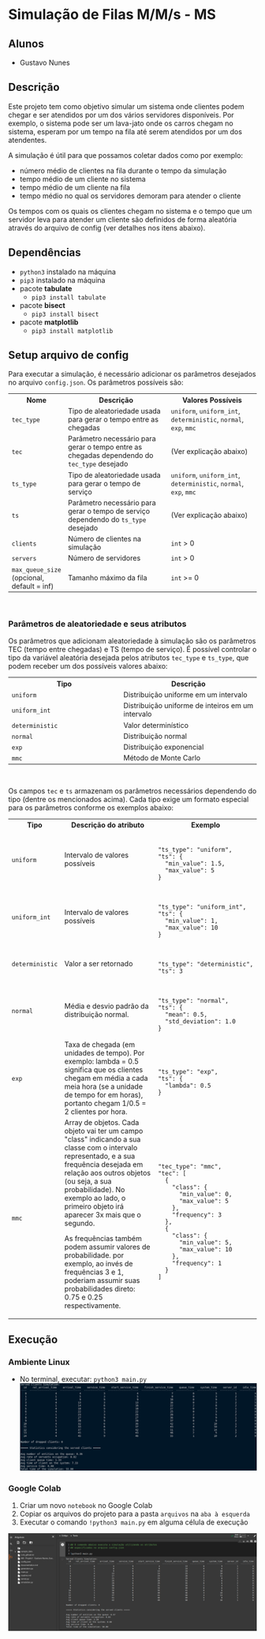 # Simulação de Filas M/M/s - MS

## Alunos
- Gustavo Nunes

## Descrição

Este projeto tem como objetivo simular um sistema onde clientes podem chegar e ser atendidos por um dos vários servidores disponíveis. Por exemplo, o sistema pode ser um lava-jato onde os carros chegam no sistema, esperam por um tempo na fila até serem atendidos por um dos atendentes.

A simulação é útil para que possamos coletar dados como por exemplo:

- número médio de clientes na fila durante o tempo da simulação
- tempo médio de um cliente no sistema
- tempo médio de um cliente na fila
- tempo médio no qual os servidores demoram para atender o cliente

Os tempos com os quais os clientes chegam no sistema e o tempo que um servidor leva para atender um cliente são definidos de forma aleatória através do arquivo de config (ver detalhes nos itens abaixo).

## Dependências
- `python3` instalado na máquina
- `pip3` instalado na máquina
- pacote **tabulate**
  - `pip3 install tabulate`
- pacote **bisect**
  - `pip3 install bisect`
- pacote **matplotlib**
  - `pip3 install matplotlib`

## Setup arquivo de config

Para executar a simulação, é necessário adicionar os parâmetros desejados no arquivo `config.json`. Os parâmetros possíveis são:

<table>
<tr>
  <th>Nome</th>
  <th style="width: 55%">Descrição</th>
  <th style="width: 55%">Valores Possíveis</th>
</tr>

<tr>

<td><code>tec_type</code></td>
<td>Tipo de aleatoriedade usada para gerar o tempo entre as chegadas</td>
<td>
  <code>uniform</code>, <code>uniform_int</code>, <code>deterministic</code>, <code>normal</code>, <code>exp</code>, <code>mmc</code>
</td>
</tr>

<td><code>tec</code></td>
<td>Parâmetro necessário para gerar o tempo entre as chegadas dependendo do <code>tec_type</code> desejado</td>
<td>
  (Ver explicação abaixo)
</td>
</tr>

<td><code>ts_type</code></td>
<td>Tipo de aleatoriedade usada para gerar o tempo de serviço</td>
<td>
  <code>uniform</code>, <code>uniform_int</code>, <code>deterministic</code>, <code>normal</code>, <code>exp</code>, <code>mmc</code>
</td>
</tr>

<td><code>ts</code></td>
<td>Parâmetro necessário para gerar o tempo de serviço dependendo do <code>ts_type</code> desejado</td>
<td>
  (Ver explicação abaixo)
</td>
</tr>

<td><code>clients</code></td>
<td>Número de clientes na simulação</td>
<td>
  <code>int</code> > 0
</td>
</tr>

</tr>

<td><code>servers</code></td>
<td>Número de servidores</td>
<td>
  <code>int</code> > 0
</td>
</tr>

<td><code>max_queue_size</code> (opcional, default = inf)</td>
<td>Tamanho máximo da fila</td>
<td>
  <code>int</code> >= 0
</td>
</tr>
</table><br>

### Parâmetros de aleatoriedade e seus atributos

Os parâmetros que adicionam aleatoriedade à simulação são os parâmetros TEC (tempo entre chegadas) e TS (tempo de serviço). É possível controlar o tipo da variável aleatória desejada pelos atributos `tec_type` e `ts_type`, que podem receber um dos possíveis valores abaixo:

<table>
<tr>
  <th>Tipo</th>
  <th style="width: 55%">Descrição</th>
</tr>

<tr>

<td><code>uniform</code></td>
<td>Distribuição uniforme em um intervalo</td>
</tr>

<td><code>uniform_int</code></td>
<td>Distribuição uniforme de inteiros em um intervalo</td>
</tr>

<td><code>deterministic</code></td>
<td>Valor determinístico</td>
</tr>

<td><code>normal</code></td>
<td>Distribuição normal</td>
</tr>

<td><code>exp</code></td>
<td>Distribuição exponencial</td>
</tr>

<td><code>mmc</code></td>
<td>Método de Monte Carlo</td>
</tr>

</table><br>



Os campos `tec` e `ts` armazenam os parâmetros necessários dependendo do tipo (dentre os mencionados acima). Cada tipo exige um formato especial para os parâmetros conforme os exemplos abaixo:

<table>
<tr>
  <th>Tipo</th>
  <th style="width: 55%">Descrição do atributo</th>
  <th>Exemplo</th>
</tr>

<tr>

<td><code>uniform</code></td>
<td style="width: 55%">Intervalo de valores possíveis</td>
<td><code>
<pre>
"ts_type": "uniform",
"ts": {
  "min_value": 1.5, 
  "max_value": 5
}
</pre></code>
</td></tr>

<td><code>uniform_int</code></td>
<td style="width: 55%">Intervalo de valores possíveis</td>
<td><code>
<pre>
"ts_type": "uniform_int",
"ts": {
  "min_value": 1, 
  "max_value": 10
}
</pre></code>
</td></tr>

<td><code>deterministic</code></td>
<td style="width: 55%">Valor a ser retornado</td>
<td><code>
<pre>
"ts_type": "deterministic",
"ts": 3
</pre></code>
</td></tr>

<td><code>normal</code></td>
<td style="width: 55%">Média e desvio padrão da distribuição normal. </td>
<td><code>
<pre>
"ts_type": "normal",
"ts": {
  "mean": 0.5,
  "std_deviation": 1.0
}
</pre></code>
</td></tr>

<td><code>exp</code></td>
<td style="width: 55%">Taxa de chegada (em unidades de tempo). Por exemplo: lambda = 0.5 significa que os clientes chegam em média a cada meia hora (se a unidade de tempo for em horas), portanto chegam 1/0.5 = 2 clientes por hora. </td>
<td><code>
<pre>
"ts_type": "exp",
"ts": {
  "lambda": 0.5 
}
</pre></code>
</td></tr>

<td><code>mmc</code></td>
<td style="width: 55%">Array de objetos. Cada objeto vai ter um campo "class" indicando a sua classe com o intervalo representado, e a sua frequência desejada em relação aos outros objetos (ou seja, a sua probabilidade). No exemplo ao lado, o primeiro objeto irá aparecer 3x mais que o segundo.

As frequências também podem assumir valores de probabilidade. por exemplo, ao invés de frequências 3 e 1, poderiam assumir suas probabilidades direto: 0.75 e 0.25 respectivamente.

</td>
<td><code>
<pre>
"tec_type": "mmc",
"tec": [
  {
    "class": {
      "min_value": 0, 
      "max_value": 5
    },
    "frequency": 3
  },
  {
    "class": {
      "min_value": 5, 
      "max_value": 10
    },
    "frequency": 1
  }
]
</pre></code>
</td></tr>

</table>

## Execução

### Ambiente Linux

- No terminal, executar: `python3 main.py`
![Alt text](images/linux_screenshot.png?raw=true "Exemplo de execução no ambiente Google Colab")

### Google Colab

1) Criar um novo `notebook` no Google Colab
2) Copiar os arquivos do projeto para a pasta `arquivos` na `aba à esquerda`
3) Executar o comando `!python3 main.py` em alguma célula de execução

![Alt text](images/colab_screenshot.png?raw=true "Exemplo de execução no ambiente Google Colab")